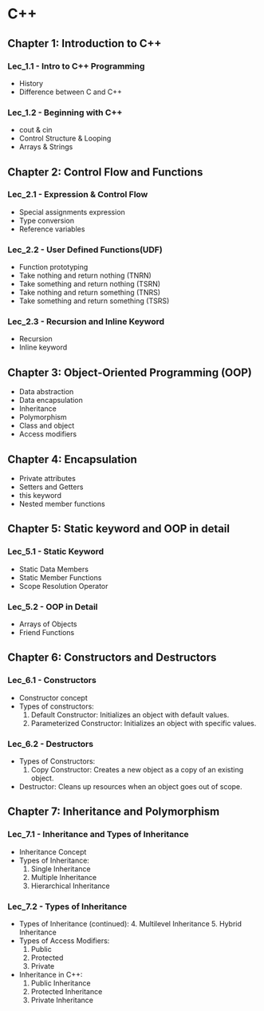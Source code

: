 # C++

## Chapter 1: Introduction to C++

### Lec_1.1 - Intro to C++ Programming
- History
- Difference between C and C++

### Lec_1.2 - Beginning with C++
- cout & cin
- Control Structure & Looping
- Arrays & Strings

## Chapter 2: Control Flow and Functions

### Lec_2.1 - Expression & Control Flow
- Special assignments expression
- Type conversion
- Reference variables

### Lec_2.2 - User Defined Functions(UDF)
- Function prototyping
- Take nothing and return nothing (TNRN)
- Take something and return nothing (TSRN)
- Take nothing and return something (TNRS)
- Take something and return something (TSRS)

### Lec_2.3 - Recursion and Inline Keyword
- Recursion
- Inline keyword

## Chapter 3: Object-Oriented Programming (OOP)

- Data abstraction
- Data encapsulation
- Inheritance
- Polymorphism
- Class and object
- Access modifiers

## Chapter 4: Encapsulation

- Private attributes
- Setters and Getters
- this keyword
- Nested member functions

## Chapter 5: Static keyword and OOP in detail

### Lec_5.1 - Static Keyword
- Static Data Members
- Static Member Functions
- Scope Resolution Operator

### Lec_5.2 - OOP in Detail
- Arrays of Objects
- Friend Functions

## Chapter 6: Constructors and Destructors

### Lec_6.1 - Constructors
- Constructor concept
- Types of constructors:
  1. Default Constructor: Initializes
  an object with default values.
  2. Parameterized Constructor:
  Initializes an object with specific
  values.

### Lec_6.2 - Destructors
- Types of Constructors:
  1. Copy Constructor: Creates a new
  object as a copy of an existing
  object.
- Destructor: Cleans up resources
  when an object goes out of scope.

## Chapter 7: Inheritance and Polymorphism

### Lec_7.1 - Inheritance and Types of Inheritance
- Inheritance Concept
- Types of Inheritance:
  1. Single Inheritance
  2. Multiple Inheritance
  3. Hierarchical Inheritance

### Lec_7.2 - Types of Inheritance
- Types of Inheritance (continued):
  4. Multilevel Inheritance
  5. Hybrid Inheritance
- Types of Access Modifiers:
  1. Public
  2. Protected
  3. Private
- Inheritance in C++:
  1. Public Inheritance
  2. Protected Inheritance
  3. Private Inheritance
